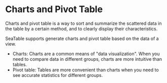 # Charts and Pivot Table 

Charts and pivot table is a way to sort and summarize the scattered data in the table by a certain method, and to clearly display their characteristics.

SeaTable supports generate charts and pivot table based on the data of a view.

* Charts: Charts are a common means of "data visualization". When you need to compare data in different groups, charts are more intuitive than tables.
* Pivot table: Tables are more convenient than charts when you need to see accurate statistics for different groups.




